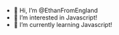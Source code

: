 - 👋 Hi, I’m @EthanFromEngland
- 👀 I’m interested in Javascript! 
- 🌱 I’m currently learning Javascript! 



<!---
EthanFromEngland/EthanFromEngland is a ✨ special ✨ repository because its `README.md` (this file) appears on your GitHub profile.
You can click the Preview link to take a look at your changes.
--->

